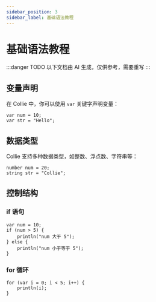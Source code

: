 ```yaml
---
sidebar_position: 3
sidebar_label: 基础语法教程
---
```


# 基础语法教程

:::danger TODO
以下文档由 AI 生成，仅供参考，需要重写
:::

## 变量声明

在 Collie 中，你可以使用 `var` 关键字声明变量：

```collie
var num = 10;
var str = "Hello";
```

## 数据类型

Collie 支持多种数据类型，如整数、浮点数、字符串等：

```collie
number num = 20;
string str = "Collie";
```

## 控制结构

### if 语句

```collie
var num = 10;
if (num > 5) {
    println("num 大于 5");
} else {
    println("num 小于等于 5");
}
```

### for 循环

```collie
for (var i = 0; i < 5; i++) {
    println(i);
}
```
